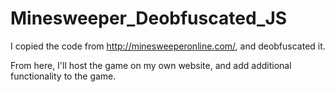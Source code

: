 # Minesweeper_Deobfuscated_JS

I copied the code from <a href="http://minesweeperonline.com/">http://minesweeperonline.com/</a>, and deobfuscated it.  

From here, I'll host the game on my own website, and add additional functionality to the game.

